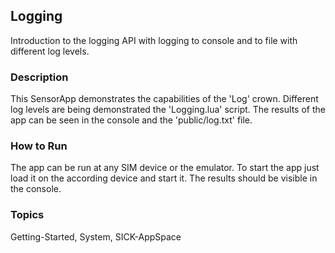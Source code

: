 ## Logging
Introduction to the logging API with logging to console and to file with different log levels.

### Description
This SensorApp demonstrates the capabilities of the 'Log' crown.
Different log levels are being demonstrated the 'Logging.lua' script.
The results of the app can be seen in the console and the 'public/log.txt' file. 

### How to Run
The app can be run at any SIM device or the emulator.
To start the app just load it on the according device and start it.
The results should be visible in the console.

### Topics
Getting-Started, System, SICK-AppSpace